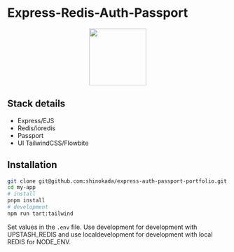 # Express-Redis-Auth-Passport

<p align="center">
<a href="https://github.com/sponsors/shinokada"><img src="https://img.shields.io/static/v1?label=Sponsor&message=%E2%9D%A4&logo=GitHub&color=%23fe8e86" width="130"></a>
</p>

## Stack details

- Express/EJS
- Redis/ioredis
- Passport
- UI TailwindCSS/Flowbite

## Installation

```bash
git clone git@github.com:shinokada/express-auth-passport-portfolio.git my-app
cd my-app
# install
pnpm install
# development
npm run tart:tailwind
```

Set values in the `.env` file. Use development for development with UPSTASH_REDIS and use localdevelopment for development with local REDIS for NODE_ENV.



